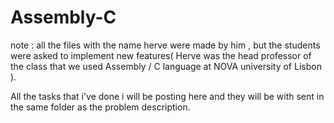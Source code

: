 # Assembly-C

note : all the files with the name herve were made by him , but the students were asked to implement new features( Herve was the head professor of the class that we used Assembly / C language at NOVA university of Lisbon ).

All the tasks that i've done i will be posting here and they will be with sent in the same folder as the problem description.
